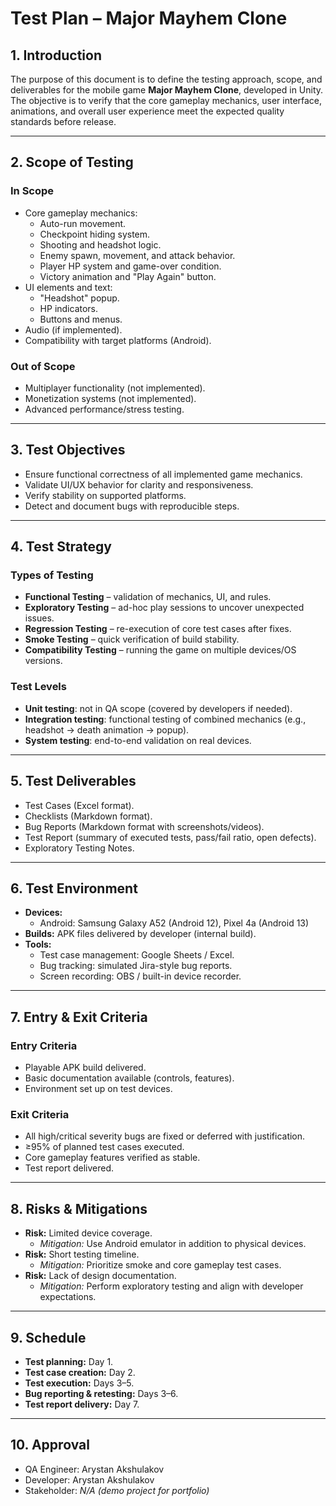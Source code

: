 # Test Plan – Major Mayhem Clone

## 1. Introduction
The purpose of this document is to define the testing approach, scope, and deliverables for the mobile game **Major Mayhem Clone**, developed in Unity.  
The objective is to verify that the core gameplay mechanics, user interface, animations, and overall user experience meet the expected quality standards before release.

---

## 2. Scope of Testing

### In Scope
- Core gameplay mechanics:
  - Auto-run movement.
  - Checkpoint hiding system.
  - Shooting and headshot logic.
  - Enemy spawn, movement, and attack behavior.
  - Player HP system and game-over condition.
  - Victory animation and "Play Again" button.
- UI elements and text:
  - "Headshot" popup.
  - HP indicators.
  - Buttons and menus.
- Audio (if implemented).
- Compatibility with target platforms (Android).

### Out of Scope
- Multiplayer functionality (not implemented).
- Monetization systems (not implemented).
- Advanced performance/stress testing.

---

## 3. Test Objectives
- Ensure functional correctness of all implemented game mechanics.  
- Validate UI/UX behavior for clarity and responsiveness.  
- Verify stability on supported platforms.  
- Detect and document bugs with reproducible steps.  

---

## 4. Test Strategy
### Types of Testing
- **Functional Testing** – validation of mechanics, UI, and rules.  
- **Exploratory Testing** – ad-hoc play sessions to uncover unexpected issues.  
- **Regression Testing** – re-execution of core test cases after fixes.  
- **Smoke Testing** – quick verification of build stability.  
- **Compatibility Testing** – running the game on multiple devices/OS versions.  

### Test Levels
- **Unit testing**: not in QA scope (covered by developers if needed).  
- **Integration testing**: functional testing of combined mechanics (e.g., headshot → death animation → popup).  
- **System testing**: end-to-end validation on real devices.  

---

## 5. Test Deliverables
- Test Cases (Excel format).  
- Checklists (Markdown format).  
- Bug Reports (Markdown format with screenshots/videos).  
- Test Report (summary of executed tests, pass/fail ratio, open defects).  
- Exploratory Testing Notes.  

---

## 6. Test Environment
- **Devices:**  
  - Android: Samsung Galaxy A52 (Android 12), Pixel 4a (Android 13)
- **Builds:** APK files delivered by developer (internal build).  
- **Tools:**  
  - Test case management: Google Sheets / Excel.  
  - Bug tracking: simulated Jira-style bug reports.  
  - Screen recording: OBS / built-in device recorder.  

---

## 7. Entry & Exit Criteria

### Entry Criteria
- Playable APK build delivered.  
- Basic documentation available (controls, features).  
- Environment set up on test devices.  

### Exit Criteria
- All high/critical severity bugs are fixed or deferred with justification.  
- ≥95% of planned test cases executed.  
- Core gameplay features verified as stable.  
- Test report delivered.  

---

## 8. Risks & Mitigations
- **Risk:** Limited device coverage.  
  - *Mitigation:* Use Android emulator in addition to physical devices.  
- **Risk:** Short testing timeline.  
  - *Mitigation:* Prioritize smoke and core gameplay test cases.  
- **Risk:** Lack of design documentation.  
  - *Mitigation:* Perform exploratory testing and align with developer expectations.  

---

## 9. Schedule
- **Test planning:** Day 1.  
- **Test case creation:** Day 2.  
- **Test execution:** Days 3–5.  
- **Bug reporting & retesting:** Days 3–6.  
- **Test report delivery:** Day 7.  

---

## 10. Approval
- QA Engineer: Arystan Akshulakov  
- Developer: Arystan Akshulakov
- Stakeholder: *N/A (demo project for portfolio)*  
